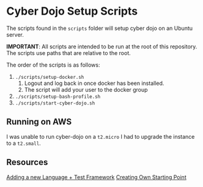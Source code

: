 # Cyber Dojo Setup Scripts

The scripts found in the `scripts` folder will setup cyber dojo on an Ubuntu server.

**IMPORTANT**: All scripts are intended to be run at the root of this repository. The scripts use paths that are relative to the root.

The order of the scripts is as follows:

1. `./scripts/setup-docker.sh`
    1. Logout and log back in once docker has been installed.
    1. The script will add your user to the docker group
1. `./scripts/setup-bash-profile.sh`
1. `./scripts/start-cyber-dojo.sh`

## Running on AWS

I was unable to run cyber-dojo on a `t2.micro` I had to upgrade the instance to a `t2.small`.

## Resources

[Adding a new Language + Test Framework](https://blog.cyber-dojo.org/2016/08/adding-new-language-and-unit-test.html)
[Creating Own Starting Point](https://blog.cyber-dojo.org/2016/08/creating-your-own-start-points.html)